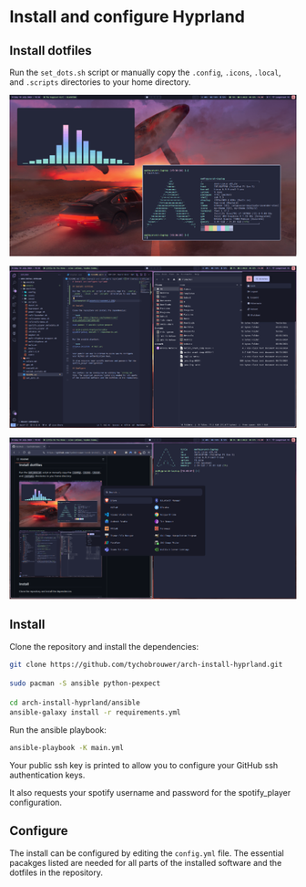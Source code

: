 # Install and configure Hyprland

## Install dotfiles

Run the `set_dots.sh` script or manually copy the `.config`, `.icons`, `.local`, and `.scripts` directories to your home directory.

![screenshot 1](assets/screenshot_1.png)

![screenshot 2](assets/screenshot_2.png)

![screenshot 3](assets/screenshot_3.png)

## Install

Clone the repository and install the dependencies:

```bash
git clone https://github.com/tychobrouwer/arch-install-hyprland.git

sudo pacman -S ansible python-pexpect

cd arch-install-hyprland/ansible
ansible-galaxy install -r requirements.yml
```

Run the ansible playbook:

```bash
ansible-playbook -K main.yml
```

Your public ssh key is printed to allow you to configure your GitHub ssh authentication keys.

It also requests your spotify username and password for the spotify_player configuration.

## Configure

The install can be configured by editing the `config.yml` file. The essential pacakges listed are needed for all parts of the installed software and the dotfiles in the repository.
